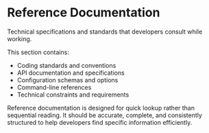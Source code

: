 # Reference Documentation

Technical specifications and standards that developers consult while working.

This section contains:
- Coding standards and conventions
- API documentation and specifications
- Configuration schemas and options
- Command-line references
- Technical constraints and requirements

Reference documentation is designed for quick lookup rather than sequential reading. It should be accurate, complete, and consistently structured to help developers find specific information efficiently.